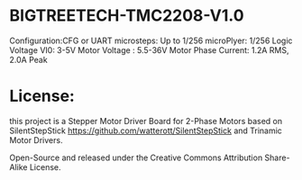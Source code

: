 # BIGTREETECH-TMC2208-V1.0
Configuration:CFG or UART  microsteps: Up to 1/256  microPlyer: 1/256  Logic Voltage VI0: 3-5V  Motor Voltage : 5.5-36V  Motor Phase Current: 1.2A RMS, 2.0A Peak
# License:
this project is a Stepper Motor Driver Board for 2-Phase Motors based on SilentStepStick https://github.com/watterott/SilentStepStick and Trinamic Motor Drivers.

Open-Source and released under the Creative Commons Attribution Share-Alike License.
